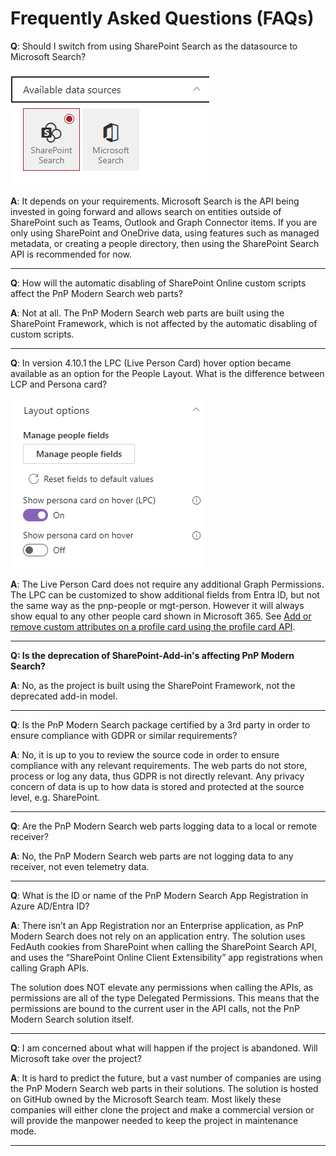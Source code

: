 # Frequently Asked Questions (FAQs)

**Q**: Should I switch from using SharePoint Search as the datasource to Microsoft Search?

![Microsoft Search](./assets/DataSources.png "Datasources")

**A**: It depends on your requirements. Microsoft Search is the API being invested in going forward and allows search on entities outside of SharePoint such as Teams, Outlook and Graph Connector items. If you are only using SharePoint and OneDrive data, using features such as managed metadata, or creating a people directory, then using the SharePoint Search API is recommended for now.

-----------------------

**Q**: How will the automatic disabling of SharePoint Online custom scripts affect the PnP Modern Search web parts?

**A**: Not at all. The PnP Modern Search web parts are built using the SharePoint Framework, which is not affected by the automatic disabling of custom scripts.

-----------------------

**Q**: In version 4.10.1 the LPC (Live Person Card) hover option became available as an option for the People Layout. What is the difference between LCP and Persona card?

![LCP option](./assets/LCP.png "LCP option in the People Layout")

**A**: The Live Person Card does not require any additional Graph Permissions. The LPC can be customized to show additional fields from Entra ID, but not the same way as the pnp-people or mgt-person. However it will always show equal to any other people card shown in Microsoft 365. See [Add or remove custom attributes on a profile card using the profile card API](https://learn.microsoft.com/graph/add-properties-profilecard).

-----------------------

**Q: Is the deprecation of SharePoint-Add-in's affecting PnP Modern Search?**

**A**: No, as the project is built using the SharePoint Framework, not the deprecated add-in model.

-----------------------

**Q**: Is the PnP Modern Search package certified by a 3rd party in order to ensure compliance with GDPR or similar requirements?

**A**: No, it is up to you to review the source code in order to ensure compliance with any relevant requirements. The web parts do not store, process or log any data, thus GDPR is not directly relevant. Any privacy concern of data is up to how data is stored and protected at the source level, e.g. SharePoint.

-----------------------

**Q**: Are the PnP Modern Search web parts logging data to a local or remote receiver?

**A**: No, the PnP Modern Search web parts are not logging data to any receiver, not even telemetry data.

-----------------------

**Q**: What is the ID or name of the PnP Modern Search App Registration in Azure AD/Entra ID?

**A**: There isn’t an App Registration nor an Enterprise application, as PnP Modern Search does not rely on an application entry. The solution uses FedAuth cookies from SharePoint when calling the SharePoint Search API, and uses the “SharePoint Online Client Extensibility” app registrations when calling Graph APIs.

The solution does NOT elevate any permissions when calling the APIs, as permissions are all of the type Delegated Permissions. This means that the permissions are bound to the current user in the API calls, not the PnP Modern Search solution itself.

-----------------------

**Q**: I am concerned about what will happen if the project is abandoned. Will Microsoft take over the project?

**A**: It is hard to predict the future, but a vast number of companies are using the PnP Modern Search web parts in their solutions. The solution is hosted on GitHub owned by the Microsoft Search team. Most likely these companies will either clone the project and make a commercial version or will provide the manpower needed to keep the project in maintenance mode.

-----------------------
